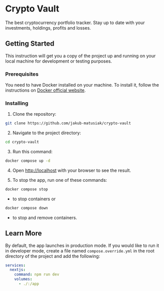 # Crypto Vault

The best cryptocurrency portfolio tracker. Stay up to date with your investments, holdings, profits and losses. 

## Getting Started

This instruction will get you a copy of the project up and running on your local machine for development or testing purposes.

### Prerequisites

You need to have Docker installed on your machine. To install it, follow the instructions on [Docker official website](https://docs.docker.com/).

### Installing

1. Clone the repository:

```bash
git clone https://github.com/jakub-matusiak/crypto-vault
```

2. Navigate to the project directory:

```bash
cd crypto-vault
```

3. Run this command:

```bash
docker compose up -d
```

4. Open [http://localhost](http://localhost) with your browser to see the result.

5. To stop the app, run one of these commands:

```bash
docker compose stop
```

* to stop containers or

```bash
docker compose down
```

* to stop and remove containers.

## Learn More

By default, the app launches in production mode. If you would like to run it in developer mode, create a file named `compose.override.yml` in the root directory of the project and add the following:

```yml
services:
  nextjs:
    command: npm run dev
    volumes:
      - ./:/app
```
